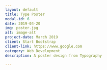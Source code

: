 ```yaml
---
layout: default
title: Type Poster
modal-id: 6
date: 2019-04-20
img: poster.jpg
alt: image-alt
project-date: March 2019
client: Start Bootstrap
client-link: https://www.google.com
category: Web Development
description: A poster design from Typography

---
```

